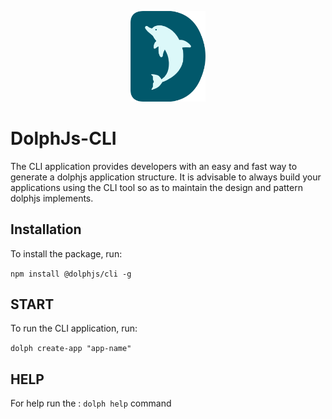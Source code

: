 <p align="center">
  <a href="https://www.npmjs.com/package/dolphjs/core" target="blank"><img src="https://github.com/Chrisegbaaaibon/Media/blob/master/Images/DolphJS-logo-small.png?raw=true" width="120" alt="Dolph Logo" /></a>
</p>

# DolphJs-CLI

The CLI application provides developers with an easy and fast way to generate a dolphjs application structure.
It is advisable to always build your applications using the CLI tool so as to maintain the design and pattern dolphjs implements.

## Installation

To install the package, run:

`npm install @dolphjs/cli -g`

## START

To run the CLI application, run:

`dolph create-app "app-name"`

## HELP

For help run the :
`dolph help` command

